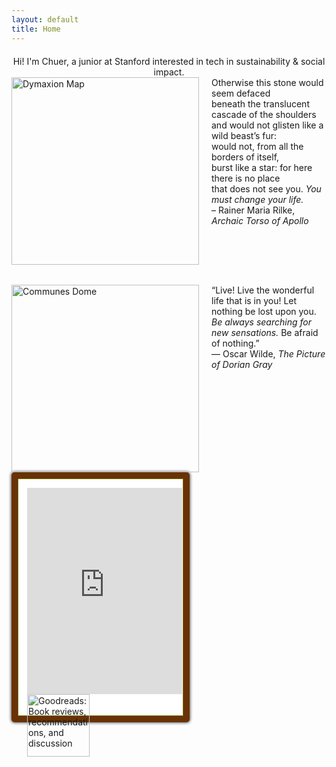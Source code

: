 ```yaml
---
layout: default
title: Home
---
```


<div style="text-align: center; margin-top: 20px;">
  Hi! I'm Chuer, a junior at Stanford interested in tech in sustainability & social impact.
</div>

<!-- First image-text pair -->
<div style="display: flex; align-items: flex-start; max-width: 700px; gap: 20px; margin-bottom: 2rem;">
  <img src="{{ '/assets/dymaxion.jpg' | relative_url }}" alt="Dymaxion Map" style="width: 300px; flex-shrink: 0;">

  <p style="flex: 1; margin: 0;">
    Otherwise this stone would seem defaced<br />
    beneath the translucent cascade of the shoulders<br />
    and would not glisten like a wild beast’s fur:<br />
    would not, from all the borders of itself,<br />
    burst like a star: for here there is no place<br />
    that does not see you. <em>You must change your life.</em><br />
    – Rainer Maria Rilke, <em>Archaic Torso of Apollo</em>
  </p>
</div>

<!-- Second image-text pair -->
<div style="display: flex; align-items: flex-start; max-width: 700px; gap: 20px;">
  <img src="{{ '/assets/communesdome.jpg' | relative_url }}" alt="Communes Dome" style="width: 300px; flex-shrink: 0;">

  <p style="flex: 1; margin: 0;">
    “Live! Live the wonderful life that is in you! Let nothing be lost upon you. <em>Be always searching for new sensations.</em> Be afraid of nothing.”<br />
    ― Oscar Wilde, <em>The Picture of Dorian Gray</em>
  </p>
</div>

<!-- Goodreads Widget -->
<style>
#gr_updates_widget{
border-radius: 5px;
background-color:#fff;
border:solid #683205 10px;
-webkit-box-shadow: 0px 0px 4px 1px #595959,
inset 0px 0px 0px 1px #7D730B;
-moz-box-shadow: 0px 0px 4px 1px #595959,
inset 0px 0px 0px 1px #7D730B;
box-shadow: 0px 0px 4px 1px #595959,
inset 0px 0px 0px 1px #7D730B;
padding:15px 0 35px 15px;
width:250px;
height:330px;
}
#gr_footer{
margin-bottom:10px;
}
#gr_updates_widget p{
padding:0px;
margin:0;
font-size:14px;
}
#gr_footer img{
width:100px;
float:left;
}
#gr_updates_widget img{
    border-style:none;
}
</style>
<div id="gr_updates_widget">
  <iframe sandbox id="the_iframe" src="https://www.goodreads.com/widgets/user_update_widget?height=400&num_updates=3&user=112232536&width=250" width="248" height="330" frameborder="0"></iframe>
  <div id="gr_footer">
    <a href="https://www.goodreads.com/"><img alt="Goodreads: Book reviews, recommendations, and discussion" rel="nofollow" src="https://s.gr-assets.com/images/layout/goodreads_logo_140.png" /></a>
  </div>
</div>
